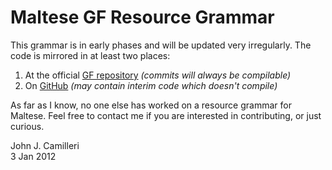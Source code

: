 # Maltese GF Resource Grammar

This grammar is in early phases and will be updated very irregularly. The code is mirrored in at least two places:

1. At the official [GF repository][2] _(commits will always be compilable)_
1. On [GitHub][1] _(may contain interim code which doesn't compile)_

As far as I know, no one else has worked on a resource grammar for Maltese. Feel free to contact me if you are interested in contributing, or just curious.

John J. Camilleri  
3 Jan 2012

[1]: https://github.com/johnjcamilleri/Maltese-GF-Resource-Grammar-Library
[2]: http://www.grammaticalframework.org/lib/src/maltese/
